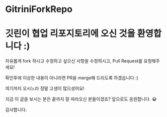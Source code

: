 # GitriniForkRepo

# 깃린이 협업 리포지토리에 오신 것을 환영합니다 :)

자유롭게 fork 하시고 수정하고 싶으신 사항을 수정하시고, Pull Request를 요청해주세요!

확인후에 이상한 내용이 아니라면 PR을 merge해 드리도록 하겠습니다 :)

여기까지 오시느라 정말 고생이 많으셨어요!

지금 이 글을 보시는 분은 끝까지 잘 따라오신 분들이겠죠? 앞으로도 응원합니다. 😀

감사합니다.
